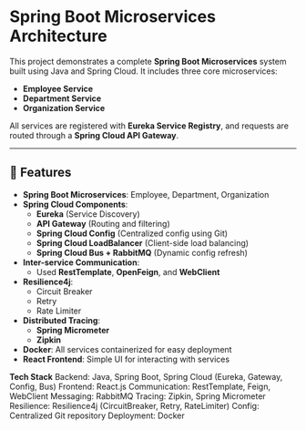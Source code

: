 # Spring Boot Microservices Architecture

This project demonstrates a complete **Spring Boot Microservices** system built using Java and Spring Cloud. It includes three core microservices:

- **Employee Service**
- **Department Service**
- **Organization Service**

All services are registered with **Eureka Service Registry**, and requests are routed through a **Spring Cloud API Gateway**.

---

## 🧩 Features

- **Spring Boot Microservices**: Employee, Department, Organization
- **Spring Cloud Components**:
  - **Eureka** (Service Discovery)
  - **API Gateway** (Routing and filtering)
  - **Spring Cloud Config** (Centralized config using Git)
  - **Spring Cloud LoadBalancer** (Client-side load balancing)
  - **Spring Cloud Bus + RabbitMQ** (Dynamic config refresh)
- **Inter-service Communication**:
  - Used **RestTemplate**, **OpenFeign**, and **WebClient**
- **Resilience4j**:
  - Circuit Breaker
  - Retry
  - Rate Limiter
- **Distributed Tracing**:
  - **Spring Micrometer**
  - **Zipkin**
- **Docker**: All services containerized for easy deployment
- **React Frontend**: Simple UI for interacting with services

**Tech Stack**
Backend: Java, Spring Boot, Spring Cloud (Eureka, Gateway, Config, Bus)
Frontend: React.js
Communication: RestTemplate, Feign, WebClient
Messaging: RabbitMQ
Tracing: Zipkin, Spring Micrometer
Resilience: Resilience4j (CircuitBreaker, Retry, RateLimiter)
Config: Centralized Git repository
Deployment: Docker


